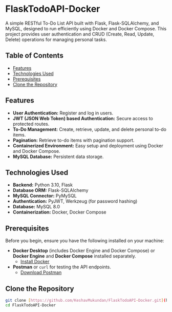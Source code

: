 # FlaskTodoAPI-Docker

A simple RESTful To-Do List API built with Flask, Flask-SQLAlchemy, and MySQL, designed to run efficiently using Docker and Docker Compose. This project provides user authentication and CRUD (Create, Read, Update, Delete) operations for managing personal tasks.

## Table of Contents

-   [Features](#features)
-   [Technologies Used](#technologies-used)
-   [Prerequisites](#prerequisites)
-   [Clone the Repository](#Clone-the-Repository)



## Features

* **User Authentication:** Register and log in users.
* **JWT (JSON Web Token) based Authentication:** Secure access to protected routes.
* **To-Do Management:** Create, retrieve, update, and delete personal to-do items.
* **Pagination:** Retrieve to-do items with pagination support.
* **Containerized Environment:** Easy setup and deployment using Docker and Docker Compose.
* **MySQL Database:** Persistent data storage.

## Technologies Used

* **Backend:** Python 3.10, Flask
* **Database ORM:** Flask-SQLAlchemy
* **MySQL Connector:** PyMySQL
* **Authentication:** PyJWT, Werkzeug (for password hashing)
* **Database:** MySQL 8.0
* **Containerization:** Docker, Docker Compose

## Prerequisites

Before you begin, ensure you have the following installed on your machine:

* **Docker Desktop** (includes Docker Engine and Docker Compose) or **Docker Engine** and **Docker Compose** installed separately.
    * [Install Docker](https://docs.docker.com/get-docker/)
* **Postman** or `curl` for testing the API endpoints.
    * [Download Postman](https://www.postman.com/downloads/)

##  Clone the Repository

```bash
git clone [https://github.com/KeshavMukundan/FlaskTodoAPI-Docker.git](https://github.com/KeshavMukundan/FlaskTodoAPI-Docker.git)
cd FlaskTodoAPI-Docker
